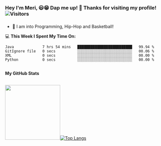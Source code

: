 ### Hey I'm Meri, 😃😁 Dap me up! 👊 **Thanks for visiting my profile!** ![Visitors](https://api.visitorbadge.io/api/visitors?path=https%3A%2F%2Fgithub.com%2FSLMeri%2FSLMeri&label=Visitors&labelColor=%2300b3bf&countColor=%23697689&style=plastic)
###
- 💬 I am into Programming, Hip-Hop and Basketball! 


💻 **This Week I Spent My Time On:**
<!--START_SECTION:waka-->
```text
Java             7 hrs 54 mins   █████████████████████████   99.94 %
GitIgnore file   0 secs          ░░░░░░░░░░░░░░░░░░░░░░░░░   00.06 %
XML              0 secs          ░░░░░░░░░░░░░░░░░░░░░░░░░   00.00 %
Python           0 secs          ░░░░░░░░░░░░░░░░░░░░░░░░░   00.00 %
```
<!--END_SECTION:waka-->

##
**My GitHub Stats**
##
<img height="180em" src="https://github-readme-stats.vercel.app/api?username=SLMeri&show_icons=true&hide_border=true&&count_private=true&include_all_commits=true" />[![Top Langs](https://github-readme-stats.vercel.app/api/top-langs/?username=SLMeri&layout=compact)](https://github.com/SLMeri/github-readme-stats)


<!--
**SLMeri/SLMeri** is a ✨ _special_ ✨ repository because its `README.md` (this file) appears on your GitHub profile.

Here are some ideas to get you started:

- 🔭 I’m currently working on ...
- 🌱 I’m currently learning ...
- 👯 I’m looking to collaborate on ...
- 🤔 I’m looking for help with ...

- 📫 How to reach me: ...
- 😄 Pronouns: ...
- ⚡ Fun fact: ...
-->
